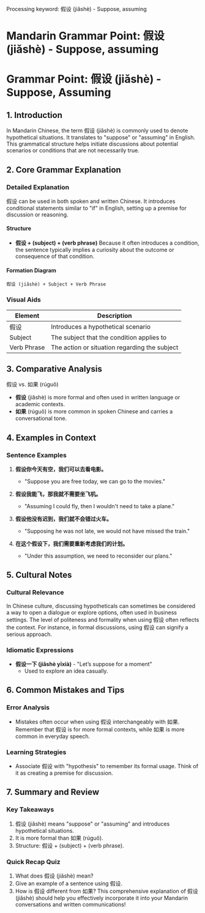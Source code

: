 Processing keyword: 假设 (jiǎshè) - Suppose, assuming
# Mandarin Grammar Point: 假设 (jiǎshè) - Suppose, assuming
# Grammar Point: 假设 (jiǎshè) - Suppose, Assuming
## 1. Introduction
In Mandarin Chinese, the term 假设 (jiǎshè) is commonly used to denote hypothetical situations. It translates to "suppose" or "assuming" in English. This grammatical structure helps initiate discussions about potential scenarios or conditions that are not necessarily true.
## 2. Core Grammar Explanation
### Detailed Explanation
假设 can be used in both spoken and written Chinese. It introduces conditional statements similar to "if" in English, setting up a premise for discussion or reasoning.
#### Structure
- **假设 + (subject) + (verb phrase)**
Because it often introduces a condition, the sentence typically implies a curiosity about the outcome or consequence of that condition.
#### Formation Diagram
```
假设 (jiǎshè) + Subject + Verb Phrase
```
### Visual Aids
| Element   | Description                          |
|-----------|--------------------------------------|
| 假设     | Introduces a hypothetical scenario   |
| Subject   | The subject that the condition applies to |
| Verb Phrase | The action or situation regarding the subject |
## 3. Comparative Analysis
假设 vs. 如果 (rúguǒ)
- **假设** (jiǎshè) is more formal and often used in written language or academic contexts.
- **如果** (rúguǒ) is more common in spoken Chinese and carries a conversational tone.
## 4. Examples in Context
### Sentence Examples
1. **假设你今天有空，我们可以去看电影。**
   - "Suppose you are free today, we can go to the movies."
   
2. **假设我能飞，那我就不需要坐飞机。**
   - "Assuming I could fly, then I wouldn't need to take a plane."
3. **假设他没有迟到，我们就不会错过火车。**
   - "Supposing he was not late, we would not have missed the train." 
4. **在这个假设下，我们需要重新考虑我们的计划。**
   - "Under this assumption, we need to reconsider our plans."
## 5. Cultural Notes
### Cultural Relevance
In Chinese culture, discussing hypotheticals can sometimes be considered a way to open a dialogue or explore options, often used in business settings. The level of politeness and formality when using 假设 often reflects the context. For instance, in formal discussions, using 假设 can signify a serious approach.
### Idiomatic Expressions
- **假设一下 (jiǎshè yīxià)** - "Let’s suppose for a moment"
  - Used to explore an idea casually.
## 6. Common Mistakes and Tips
### Error Analysis
- Mistakes often occur when using 假设 interchangeably with 如果. Remember that 假设 is for more formal contexts, while 如果 is more common in everyday speech.
### Learning Strategies
- Associate 假设 with "hypothesis" to remember its formal usage. Think of it as creating a premise for discussion.
## 7. Summary and Review
### Key Takeaways
1. 假设 (jiǎshè) means "suppose" or "assuming" and introduces hypothetical situations.
2. It is more formal than 如果 (rúguǒ).
3. Structure: 假设 + (subject) + (verb phrase).
### Quick Recap Quiz
1. What does 假设 (jiǎshè) mean?
2. Give an example of a sentence using 假设.
3. How is 假设 different from 如果?
This comprehensive explanation of 假设 (jiǎshè) should help you effectively incorporate it into your Mandarin conversations and written communications!
